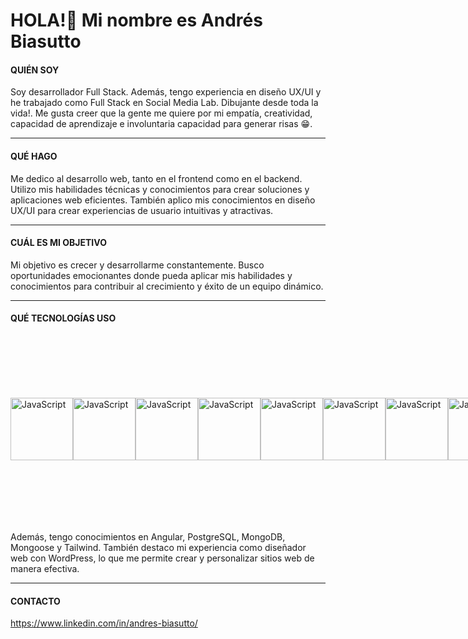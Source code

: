 
<!--
**AndresBiasutto/andresBiasutto** is a ✨ _special_ ✨ repository because its `README.md` (this file) appears on your GitHub profile.

Here are some ideas to get you started:

- 🔭 I’m currently working on ...
- 🌱 I’m currently learning ...
- 👯 I’m looking to collaborate on ...
- 🤔 I’m looking for help with ...
- 💬 Ask me about ...
- 📫 How to reach me: ...
- 😄 Pronouns: ...
- ⚡ Fun fact: ...
-->
# HOLA!👋 Mi nombre es Andrés Biasutto

#### QUIÉN SOY

Soy desarrollador Full Stack. Además, tengo experiencia en diseño UX/UI y he trabajado como Full Stack en Social Media Lab. Dibujante desde toda la vida!. Me gusta creer que la gente me quiere por mi  empatía, creatividad, capacidad de aprendizaje e involuntaria capacidad para generar risas 😁.

---

#### QUÉ HAGO

Me dedico al desarrollo web, tanto en el frontend como en el backend. Utilizo mis habilidades técnicas y conocimientos para crear soluciones y aplicaciones web eficientes. También aplico mis conocimientos en diseño UX/UI para crear experiencias de usuario intuitivas y atractivas.

---

#### CUÁL ES MI OBJETIVO

Mi objetivo es crecer y desarrollarme constantemente. Busco oportunidades emocionantes donde pueda aplicar mis habilidades y conocimientos para contribuir al crecimiento y éxito de un equipo dinámico.

---

#### QUÉ TECNOLOGÍAS USO
<div style="
    width: 100%;
    display: flex;
    justify-content: space-between;
    align-items: center;
    height: 300px;"
  >
<img src="https://upload.wikimedia.org/wikipedia/commons/6/6a/JavaScript-logo.png" alt="JavaScript" style="display: flex; justify-content: center; width:100px;">
<img src="https://static-00.iconduck.com/assets.00/node-js-icon-227x256-913nazt0.png" alt="JavaScript" style="display: flex; justify-content: center; width:100px;object-fit: fill;">
<img src="https://cdn1.iconfinder.com/data/icons/programing-development-8/24/react_logo-512.png" alt="JavaScript" style="display: flex; justify-content: center; width:100px;object-fit: fill;">
<img src="https://brandslogos.com/wp-content/uploads/thumbs/redux-logo-vector.svg" alt="JavaScript" style="display: flex; justify-content: center; width:100px;object-fit: fill;">
<img src="https://upload.wikimedia.org/wikipedia/commons/6/64/Expressjs.png" alt="JavaScript" style="display: flex; justify-content: center; width:100px;object-fit: fill;">
<img src="https://www.freepnglogos.com/uploads/html5-logo-png/html5-logo-image-logo-html-7.png" alt="JavaScript" style="display: flex; justify-content: center; width:100px;object-fit: fill;">
<img src="https://cdn.icon-icons.com/icons2/1826/PNG/512/4202020css3htmllogosocialsocialmedia-115668_115633.png" alt="JavaScript" style="display: flex; justify-content: center; width:100px;object-fit: fill;">
<img src="https://upload.wikimedia.org/wikipedia/commons/8/87/Sql_data_base_with_logo.png" alt="JavaScript" style="display: flex; justify-content: center; width:100px;object-fit: fill;">
</div>


Además, tengo conocimientos en Angular, PostgreSQL, MongoDB, Mongoose y Tailwind. También destaco mi experiencia como diseñador web con WordPress, lo que me permite crear y personalizar sitios web de manera efectiva.

---

#### CONTACTO

<a src="https://www.linkedin.com/in/andres-biasutto/">https://www.linkedin.com/in/andres-biasutto/</a>
